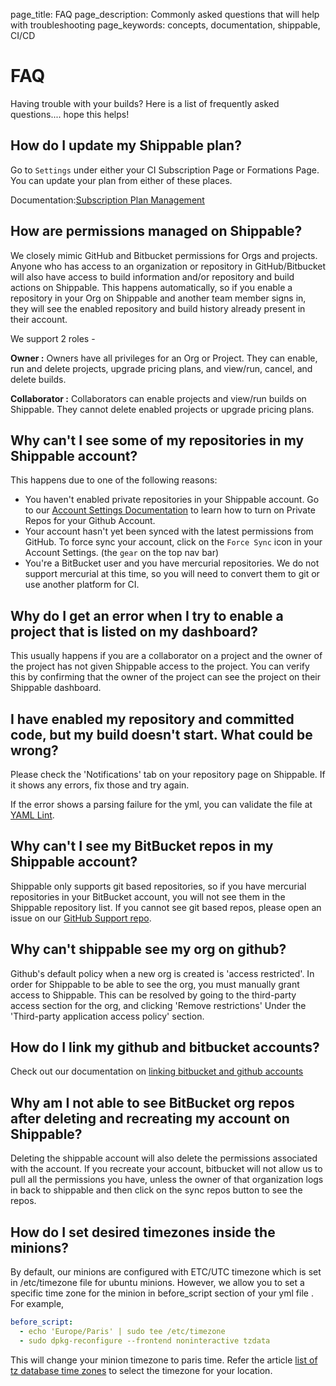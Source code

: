 page_title: FAQ
page_description: Commonly asked questions that will help with troubleshooting
page_keywords: concepts, documentation, shippable, CI/CD

# FAQ

Having trouble with your builds? Here is a list of frequently asked
questions.... hope this helps!

## How do I update my Shippable plan?

Go to `Settings` under either your CI Subscription Page or Formations Page. You can update your plan from either of these places.

Documentation:[Subscription Plan Management](ci_settings/#subscription-plan-management)

## How are permissions managed on Shippable?

We closely mimic GitHub and Bitbucket permissions for Orgs and projects.
Anyone who has access to an organization or repository in
GitHub/Bitbucket will also have access to build information and/or
repository and build actions on Shippable. This happens automatically,
so if you enable a repository in your Org on Shippable and another team
member signs in, they will see the enabled repository and build history
already present in their account.

We support 2 roles -

**Owner :** Owners have all privileges for an Org or Project. They can
enable, run and delete projects, upgrade pricing plans, and view/run,
cancel, and delete builds.

**Collaborator :** Collaborators can enable projects and view/run builds
on Shippable. They cannot delete enabled projects or upgrade pricing
plans.

## Why can't I see some of my repositories in my Shippable account?

This happens due to one of the following reasons:

- You haven't enabled private repositories in your Shippable account. Go to our [Account Settings Documentation](account_settings.md) to learn how to turn on Private Repos for your Github Account.
- Your account hasn't yet been synced with the latest permissions from GitHub. To force sync your account, click on the `Force Sync` icon in your Account Settings. (the `gear` on the top nav bar)
-  You're a BitBucket user and you have mercurial repositories. We do not support mercurial at this time, so you will need to convert them to git or use another platform for CI.

## Why do I get an error when I try to enable a project that is listed on my dashboard?

This usually happens if you are a collaborator on a project and the
owner of the project has not given Shippable access to the project. You
can verify this by confirming that the owner of the project can see the
project on their Shippable dashboard.

## I have enabled my repository and committed code, but my build doesn't start. What could be wrong?

Please check the 'Notifications' tab on your repository page on
Shippable. If it shows any errors, fix those and try again.

If the error shows a parsing failure for the yml, you can validate the
file at [YAML Lint](http://www.yamllint.com/).

## Why can't I see my BitBucket repos in my Shippable account?

Shippable only supports git based repositories, so if you have mercurial
repositories in your BitBucket account, you will not see them in the
Shippable repository list. If you cannot see git based repos, please
open an issue on our [GitHub Support
repo](<https://github.com/Shippable/support>).

## Why can't shippable see my org on github?

Github's default policy when a new org is created is 'access
restricted'. In order for Shippable to be able to see the org, you must
manually grant access to Shippable. This can be resolved by going to the
third-party access section for the org, and clicking 'Remove
restrictions' Under the 'Third-party application access policy' section.

## How do I link my github and bitbucket accounts?

Check out our documentation on [linking bitbucket and github accounts](account_settings/#linking-your-bitbucket-and-github-accounts)

## Why am I not able to see BitBucket org repos after deleting and recreating my account on Shippable?

Deleting the shippable account will also delete the permissions
associated with the account. If you recreate your account, bitbucket
will not allow us to pull all the permissions you have, unless the owner
of that organization logs in back to shippable and then click on the
sync repos button to see the repos.

## How do I set desired timezones inside the minions?

By default, our minions are configured with ETC/UTC timezone which is
set in /etc/timezone file for ubuntu minions. However, we allow you to
set a specific time zone for the minion in before\_script section of
your yml file . For example,

```yml
before_script:
  - echo 'Europe/Paris' | sudo tee /etc/timezone
  - sudo dpkg-reconfigure --frontend noninteractive tzdata
```

This will change your minion timezone to paris time. Refer the article
[list of tz database time zones](http://en.wikipedia.org/wiki/List_of_tz_database_time_zones) to select the timezone for your location.
